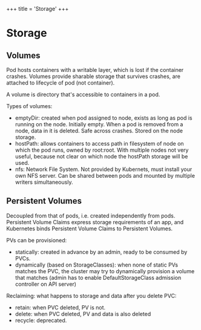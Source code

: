 +++
title = 'Storage'
+++
# Storage
## Volumes
Pod hosts containers with a writable layer, which is lost if the container crashes.
Volumes provide sharable storage that survives crashes, are attached to lifecycle of pod (not container).

A volume is directory that's accessible to containers in a pod.

Types of volumes:
- emptyDir: created when pod assigned to node, exists as long as pod is running on the node. Initially empty. When a pod is removed from a node, data in it is deleted. Safe across crashes. Stored on the node storage.
- hostPath: allows containers to access path in filesystem of node on which the pod runs, owned by root:root. With multiple nodes not very useful, because not clear on which node the hostPath storage will be used.
- nfs: Network File System. Not provided by Kubernets, must install your own NFS server. Can be shared between pods and mounted by multiple writers simultaneously.

## Persistent Volumes
Decoupled from that of pods, i.e. created independently from pods.
Persistent Volume Claims express storage requirements of an app, and Kubernetes binds Persistent Volume Claims to Persistent Volumes.

PVs can be provisioned:
- statically: created in advance by an admin, ready to be consumed by PVCs.
- dynamically (based on StorageClasses): when none of static PVs matches the PVC, the cluster may try to dynamically provision a volume that matches (admin has to enable DefaultStorageClass admission controller on API server)

Reclaiming: what happens to storage and data after you delete PVC:
- retain: when PVC deleted, PV is not.
- delete: when PVC deleted, PV and data is also deleted
- recycle: deprecated.

